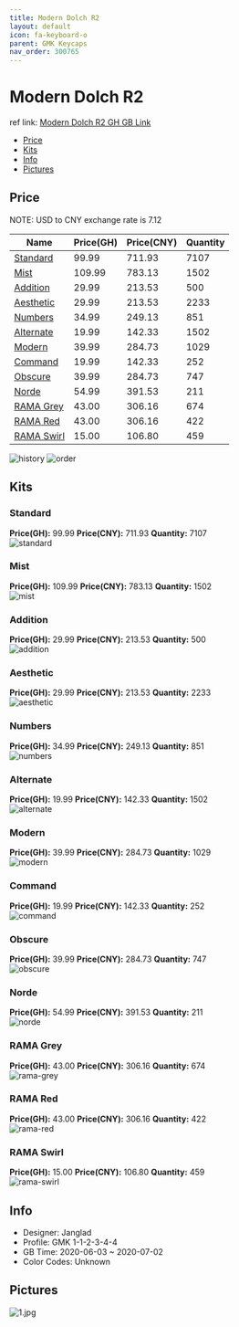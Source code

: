```yaml
---
title: Modern Dolch R2 
layout: default
icon: fa-keyboard-o
parent: GMK Keycaps
nav_order: 300765
---
```


# Modern Dolch R2 

ref link: [Modern Dolch R2 GH GB Link](https://geekhack.org/index.php?topic=106764.0)  
* [Price](#price)  
* [Kits](#kits)  
* [Info](#info)  
* [Pictures](#pictures)  


## Price  

NOTE: USD to CNY exchange rate is 7.12

| Name          | Price(GH)    |  Price(CNY) | Quantity |
| ------------- | ------------ |  ---------- | -------- |
|[Standard](#standard)|99.99|711.93|7107|
|[Mist](#mist)|109.99|783.13|1502|
|[Addition](#addition)|29.99|213.53|500|
|[Aesthetic](#aesthetic)|29.99|213.53|2233|
|[Numbers](#numbers)|34.99|249.13|851|
|[Alternate](#alternate)|19.99|142.33|1502|
|[Modern](#modern)|39.99|284.73|1029|
|[Command](#command)|19.99|142.33|252|
|[Obscure](#obscure)|39.99|284.73|747|
|[Norde](#norde)|54.99|391.53|211|
|[RAMA Grey](#rama-grey)|43.00|306.16|674|
|[RAMA Red](#rama-red)|43.00|306.16|422|
|[RAMA Swirl](#rama-swirl)|15.00|106.80|459|

<img src="{{ 'assets/images/gmk-keycaps/moderndolchr2/history.png' | relative_url }}" alt="history" class="image featured">
<img src="{{ 'assets/images/gmk-keycaps/moderndolchr2/order.png' | relative_url }}" alt="order" class="image featured">

## Kits  
### Standard  
**Price(GH):** 99.99    **Price(CNY):** 711.93    **Quantity:** 7107  
<img src="{{ 'assets/images/gmk-keycaps/moderndolchr2/kits_pics/standard.jpg' | relative_url }}" alt="standard" class="image featured">

### Mist  
**Price(GH):** 109.99    **Price(CNY):** 783.13    **Quantity:** 1502  
<img src="{{ 'assets/images/gmk-keycaps/moderndolchr2/kits_pics/mist.jpg' | relative_url }}" alt="mist" class="image featured">

### Addition  
**Price(GH):** 29.99    **Price(CNY):** 213.53    **Quantity:** 500  
<img src="{{ 'assets/images/gmk-keycaps/moderndolchr2/kits_pics/addition.jpg' | relative_url }}" alt="addition" class="image featured">

### Aesthetic  
**Price(GH):** 29.99    **Price(CNY):** 213.53    **Quantity:** 2233  
<img src="{{ 'assets/images/gmk-keycaps/moderndolchr2/kits_pics/aesthetic.jpg' | relative_url }}" alt="aesthetic" class="image featured">

### Numbers  
**Price(GH):** 34.99    **Price(CNY):** 249.13    **Quantity:** 851  
<img src="{{ 'assets/images/gmk-keycaps/moderndolchr2/kits_pics/numbers.jpg' | relative_url }}" alt="numbers" class="image featured">

### Alternate  
**Price(GH):** 19.99    **Price(CNY):** 142.33    **Quantity:** 1502  
<img src="{{ 'assets/images/gmk-keycaps/moderndolchr2/kits_pics/alternate.jpg' | relative_url }}" alt="alternate" class="image featured">

### Modern  
**Price(GH):** 39.99    **Price(CNY):** 284.73    **Quantity:** 1029  
<img src="{{ 'assets/images/gmk-keycaps/moderndolchr2/kits_pics/modern.jpg' | relative_url }}" alt="modern" class="image featured">

### Command  
**Price(GH):** 19.99    **Price(CNY):** 142.33    **Quantity:** 252  
<img src="{{ 'assets/images/gmk-keycaps/moderndolchr2/kits_pics/command.jpg' | relative_url }}" alt="command" class="image featured">

### Obscure  
**Price(GH):** 39.99    **Price(CNY):** 284.73    **Quantity:** 747  
<img src="{{ 'assets/images/gmk-keycaps/moderndolchr2/kits_pics/obscure.jpg' | relative_url }}" alt="obscure" class="image featured">

### Norde  
**Price(GH):** 54.99    **Price(CNY):** 391.53    **Quantity:** 211  
<img src="{{ 'assets/images/gmk-keycaps/moderndolchr2/kits_pics/norde.jpg' | relative_url }}" alt="norde" class="image featured">

### RAMA Grey  
**Price(GH):** 43.00    **Price(CNY):** 306.16    **Quantity:** 674  
<img src="{{ 'assets/images/gmk-keycaps/moderndolchr2/kits_pics/rama-grey.png' | relative_url }}" alt="rama-grey" class="image featured">

### RAMA Red  
**Price(GH):** 43.00    **Price(CNY):** 306.16    **Quantity:** 422  
<img src="{{ 'assets/images/gmk-keycaps/moderndolchr2/kits_pics/rama-red.png' | relative_url }}" alt="rama-red" class="image featured">

### RAMA Swirl  
**Price(GH):** 15.00    **Price(CNY):** 106.80    **Quantity:** 459  
<img src="{{ 'assets/images/gmk-keycaps/moderndolchr2/kits_pics/rama-swirl.png' | relative_url }}" alt="rama-swirl" class="image featured">


## Info  
* Designer: Janglad  
* Profile: GMK 1-1-2-3-4-4  
* GB Time: 2020-06-03 ~ 2020-07-02  
* Color Codes: Unknown  


## Pictures  
<img src="{{ 'assets/images/gmk-keycaps/moderndolchr2/rendering_pics/1.jpg' | relative_url }}" alt="1.jpg" class="image featured">
